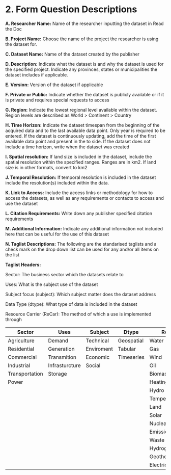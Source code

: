 # **2. Form Question Descriptions**
    
**A. Researcher Name:** Name of the researcher inputting the dataset in Read the Doc

**B. Project Name:** Choose the name of the project the researcher is using the dataset for.

**C. Dataset Name:** Name of the dataset created by the publisher

**D. Description:** Indicate what the dataset is and why the dataset is used for the specified project. Indicate any provinces, states or municipalities the dataset includes if applicable.

**E. Version:** Version of the dataset if applicable

**F. Private or Public:** Indicate whether the dataset is publicly available or if it is private and requires special requests to access

**G. Region:** Indicate the lowest regional level available within the dataset. Region levels are described as World > Continent > Country

**H. Time Horizon:** Indicate the dataset timespan from the beginning of the acquired data and to the last available data point. Only year is required to be entered. If the dataset is continuously updating, add the time of the first available data point and present in the to side. If the dataset does not include a time horizon, write when the dataset was created

**I. Spatial resolution:** If land size is included in the dataset, include the spatial resolution within the specified ranges. Ranges are in km2. If land size is in other formats, convert to km2

**J. Temporal Resolution:** If temporal resolution is included in the dataset include the resolution(s) included within the data.

**K. Link to Access:** Include the access links or methodology for how to access the datasets, as well as any requirements or contacts to access and use the dataset

**L. Citation Requirements:** Write down any publisher specified citation requirements

**M. Additional Information:** Indicate any additional information not included here that can be useful for the use of this dataset

**N.  Taglist Descriptions:** The following are the standarised taglists and a check mark on the drop down list can be used for any and/or all items on the list

**Taglist Headers:**

Sector: The business sector which the datasets relate to

Uses: What is the subject use of the dataset

Subject focus (subject): Which subject matter does the dataset address

Data Type (dtype): What type of data is included in the dataset

Resource Carrier (ReCar): The method of which a use is implemented through
 

| Sector         | Uses           | Subject       | Dtype      | ReCar            |
| -------------- | -------------- | ------------- | ---------- | ---------------- |
| Agriculture    | Demand         | Technical     | Geospatial | Water            |
| Residential    | Generation     | Enviroment    | Tabular    | Gas              |
| Commercial     | Transmition    | Economic      | Timeseries | Wind             |
| Industrial     | Infrasturcture | Social        |            | Oil              |
| Transportation | Storage        |               |            | Biomass          |
| Power          |                |               |            | Heating/Cooling  |
|                |                |               |            | Hydro            |
|                |                |               |            | Temperature      |
|                |                |               |            | Land             |
|                |                |               |            | Solar            |
|                |                |               |            | Nuclear          |
|                |                |               |            | Emissions        |
|                |                |               |            | Waste            |
|                |                |               |            | Hydrogen         |
|                |                |               |            | Geothermal       |
|                |                |               |            | Electricity      |
